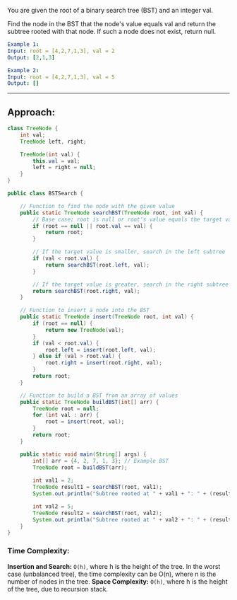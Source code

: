 You are given the root of a binary search tree (BST) and an integer val.

Find the node in the BST that the node's value equals val and return the subtree rooted with that node. If such a node does not exist, return null.

 
```yaml
Example 1:
Input: root = [4,2,7,1,3], val = 2
Output: [2,1,3]

Example 2:
Input: root = [4,2,7,1,3], val = 5
Output: []
```

---

## Approach:
```java
class TreeNode {
    int val;
    TreeNode left, right;

    TreeNode(int val) {
        this.val = val;
        left = right = null;
    }
}

public class BSTSearch {

    // Function to find the node with the given value
    public static TreeNode searchBST(TreeNode root, int val) {
        // Base case: root is null or root's value equals the target value
        if (root == null || root.val == val) {
            return root;
        }

        // If the target value is smaller, search in the left subtree
        if (val < root.val) {
            return searchBST(root.left, val);
        }

        // If the target value is greater, search in the right subtree
        return searchBST(root.right, val);
    }

    // Function to insert a node into the BST
    public static TreeNode insert(TreeNode root, int val) {
        if (root == null) {
            return new TreeNode(val);
        }
        if (val < root.val) {
            root.left = insert(root.left, val);
        } else if (val > root.val) {
            root.right = insert(root.right, val);
        }
        return root;
    }

    // Function to build a BST from an array of values
    public static TreeNode buildBST(int[] arr) {
        TreeNode root = null;
        for (int val : arr) {
            root = insert(root, val);
        }
        return root;
    }

    public static void main(String[] args) {
        int[] arr = {4, 2, 7, 1, 3}; // Example BST
        TreeNode root = buildBST(arr);
        
        int val1 = 2;
        TreeNode result1 = searchBST(root, val1);
        System.out.println("Subtree rooted at " + val1 + ": " + (result1 != null ? result1.val : "null"));

        int val2 = 5;
        TreeNode result2 = searchBST(root, val2);
        System.out.println("Subtree rooted at " + val2 + ": " + (result2 != null ? result2.val : "null"));
    }
}
```

### Time Complexity:
**Insertion and Search:** `O(h)`, where h is the height of the tree. In the worst case (unbalanced tree), the time complexity can be O(n), where n is the number of nodes in the tree.
**Space Complexity:**
`O(h)`, where h is the height of the tree, due to recursion stack.
